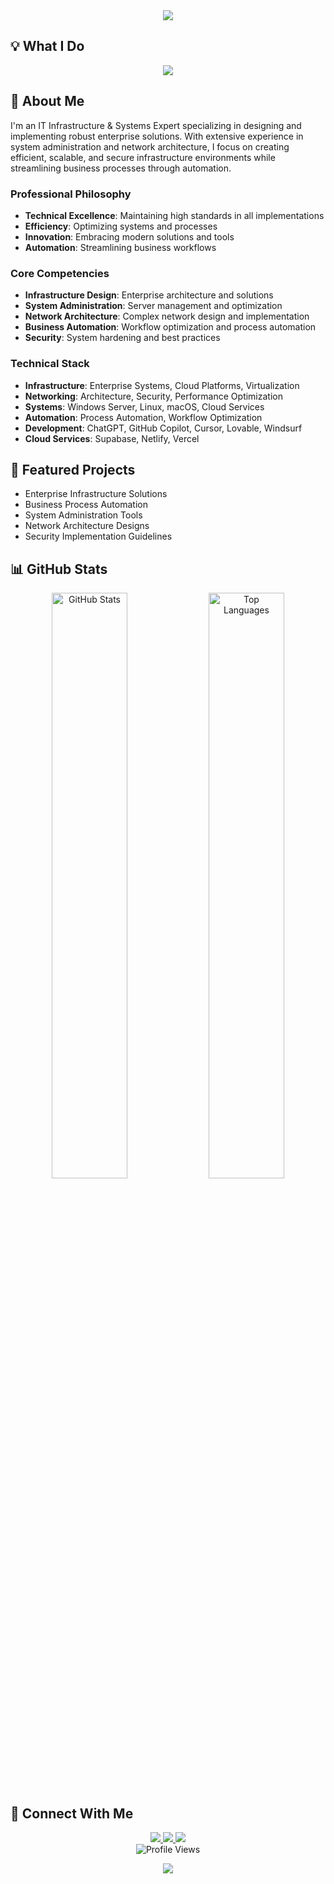 <div align="center">
  <img src="https://capsule-render.vercel.app/api?type=waving&color=0:00A4EF,100:2b3137&height=200&section=header&text=Eliran%20Cohen&fontSize=50&fontColor=ffffff&animation=fadeIn&fontAlignY=40&desc=Profile%20README&descSize=20&descAlignY=55" />
</div>

## 💡 What I Do

<div align="center">
  <img src="https://readme-typing-svg.demolab.com?font=Fira+Code&duration=3000&pause=1000&color=00A4EF&center=true&vCenter=true&multiline=true&width=600&height=140&lines=IT+Infrastructure+Expert;System+Administrator;Business+Automation+Specialist;AI+Development+Enthusiast" />
</div>

## 🚀 About Me

I'm an IT Infrastructure & Systems Expert specializing in designing and implementing robust enterprise solutions. With extensive experience in system administration and network architecture, I focus on creating efficient, scalable, and secure infrastructure environments while streamlining business processes through automation.

### Professional Philosophy
- **Technical Excellence**: Maintaining high standards in all implementations
- **Efficiency**: Optimizing systems and processes
- **Innovation**: Embracing modern solutions and tools
- **Automation**: Streamlining business workflows

### Core Competencies
- **Infrastructure Design**: Enterprise architecture and solutions
- **System Administration**: Server management and optimization
- **Network Architecture**: Complex network design and implementation
- **Business Automation**: Workflow optimization and process automation
- **Security**: System hardening and best practices

### Technical Stack
- **Infrastructure**: Enterprise Systems, Cloud Platforms, Virtualization
- **Networking**: Architecture, Security, Performance Optimization
- **Systems**: Windows Server, Linux, macOS, Cloud Services
- **Automation**: Process Automation, Workflow Optimization
- **Development**: ChatGPT, GitHub Copilot, Cursor, Lovable, Windsurf
- **Cloud Services**: Supabase, Netlify, Vercel

## 🌟 Featured Projects
- Enterprise Infrastructure Solutions
- Business Process Automation
- System Administration Tools
- Network Architecture Designs
- Security Implementation Guidelines

## 📊 GitHub Stats

<div align="center">
  <img width="49%" src="https://github-readme-stats.vercel.app/api?username=elirancv&show_icons=true&theme=transparent&hide_border=true&count_private=true&bg_color=00000000&text_color=00A4EF&icon_color=00A4EF&title_color=00A4EF&card_width=500" alt="GitHub Stats"/>
  <img width="49%" src="https://github-readme-stats.vercel.app/api/top-langs/?username=elirancv&layout=compact&theme=transparent&hide_border=true&bg_color=00000000&text_color=00A4EF&icon_color=00A4EF&title_color=00A4EF" alt="Top Languages"/>
</div>

## 🔗 Connect With Me

<p align="center">
  <a href="https://www.linkedin.com/in/elirancv">
    <img src="https://img.shields.io/badge/LinkedIn-0077B5?style=for-the-badge&logo=linkedin&logoColor=white&color=0077B5" />
  </a>
  <a href="mailto:elirancv@gmail.com">
    <img src="https://img.shields.io/badge/Email-D14836?style=for-the-badge&logo=gmail&logoColor=white&color=D14836" />
  </a>
  <a href="https://github.com/elirancv">
    <img src="https://img.shields.io/badge/GitHub-100000?style=for-the-badge&logo=github&logoColor=white&color=2b3137" />
  </a>
  <br>
  <img src="https://komarev.com/ghpvc/?username=elirancv&color=00A4EF&style=for-the-badge&label=Profile+Views" alt="Profile Views"/>
</p>

<div align="center">
  <img src="https://capsule-render.vercel.app/api?type=waving&color=0:00A4EF,100:2b3137&height=100&section=footer" />
</div> 




<!--
**elirancv/elirancv** is a ✨ _special_ ✨ repository because its `README.md` (this file) appears on your GitHub profile.

Here are some ideas to get you started:

- 🔭 I’m currently working on ...
- 🌱 I’m currently learning ...
- 👯 I’m looking to collaborate on ...
- 🤔 I’m looking for help with ...
- 💬 Ask me about ...
- 📫 How to reach me: ...
- 😄 Pronouns: ...
- ⚡ Fun fact: ...
-->
